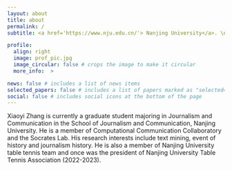 ```yaml
---
layout: about
title: about
permalink: /
subtitle: <a href='https://www.nju.edu.cn/'> Nanjing University</a>. \n 522024110074@smail.nju.edu.cn

profile:
  align: right
  image: prof_pic.jpg
  image_circular: false # crops the image to make it circular
  more_info:  >

news: false # includes a list of news items
selected_papers: false # includes a list of papers marked as "selected={true}"
social: false # includes social icons at the bottom of the page
---
```


Xiaoyi Zhang is currently a graduate student majoring in Journalism and Communication in the School of Journalism and Communication, Nanjing University. He is a member of Computational Communication Collaboratory and the Socrates Lab. His research interests include text mining, event of history and journalism history. He is also a member of Nanjing University table tennis team and once was the president of Nanjing University Table Tennis Association (2022-2023).

